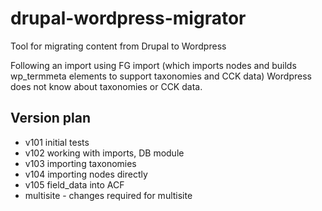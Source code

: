 # drupal-wordpress-migrator

Tool for migrating content from Drupal to Wordpress

Following an import using FG import (which imports nodes and builds wp_termmeta elements to support taxonomies and CCK data) Wordpress does not know about taxonomies or CCK data.  

## Version plan
* v101 initial tests
* v102 working with imports, DB module
* v103 importing taxonomies
* v104 importing nodes directly
* v105 field_data into ACF
* multisite - changes required for multisite

 
